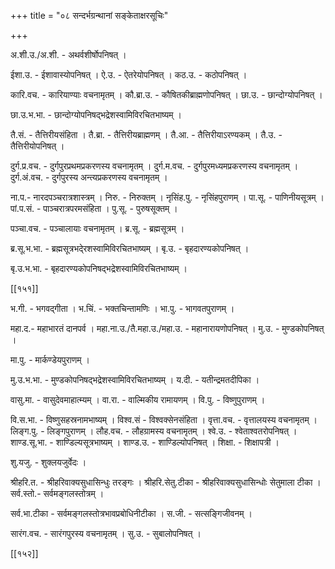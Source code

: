 +++
title = "०८ सन्दर्भग्रन्थानां सङ्केताक्षरसूचिः"

+++

अ.शी.उ./अ.शी. - अथर्वशीर्षोपनिषत् ।

ईशा.उ. - ईशावास्योपनिषत् । ऐ.उ. - ऐतरेयोपनिषत् । कठ.उ. - कठोपनिषत् ।

कारि.वच. - कारियाण्याः वचनामृतम् । कौ.ब्रा.उ. - कौषितकीब्राह्मणोपनिषत् । छा.उ. - छान्दोग्योपनिषत् ।

छा.उ.भ.भा. - छान्दोग्योपनिषद्भद्रेशस्वामिविरचितभाष्यम् ।

तै.सं. - तैत्तिरीयसंहिता । तै.ब्रा. - तैत्तिरीयब्राह्मणम् । तै.आ. - तैत्तिरीयाऽरण्यकम् । तै.उ. - तैत्तिरीयोपनिषत् ।

दुर्ग.प्र.वच. - दुर्गपुरप्रथमप्रकरणस्य वचनामृतम् । दुर्ग.म.वच. - दुर्गपुरमध्यमप्रकरणस्य वचनामृतम् । दुर्ग.अं.वच. - दुर्गपुरस्य अन्त्यप्रकरणस्य वचनामृतम् ।

ना.प.- नारदपञ्चरात्रशास्त्रम् । निरु. - निरुक्तम् । नृसिंह.पु. - नृसिंहपुराणम् । पा.सू. - पाणिनीयसूत्रम् । पां.प.सं. - पाञ्चरात्रपरमसंहिता । पु.सू. - पुरुषसूक्तम् ।

पञ्चा.वच. - पञ्चालायाः वचनामृतम् । ब्र.सू. - ब्रह्मसूत्रम् ।

ब्र.सू.भ.भा. - ब्रह्मसूत्रभदे्रशस्वामिविरचितभाष्यम् । बृ.उ. - बृहदारण्यकोपनिषत् ।

बृ.उ.भ.भा. - बृहदारण्यकोपनिषद्भद्रेशस्वामिविरचितभाष्यम् ।

[[१५१]]

भ.गी. - भगवद्गीता । भ.चिं. - भक्तचिन्तामणिः । भा.पु. - भागवतपुराणम् ।

महा.द.- महाभारतं दानपर्व । महा.ना.उ./तै.महा.उ./महा.उ. - महानारायणोपनिषत् । मु.उ. - मुण्डकोपनिषत् ।

मा.पु. - मार्कण्डेयपुराणम् ।

मु.उ.भ.भा. - मुण्डकोपनिषद्भद्रेशस्वामिविरचितभाष्यम् । य.दी. - यतीन्द्रमतदीपिका ।

वासु.मा. - वासुदेवमाहात्म्यम् । वा.रा. - वाल्मिकीय रामायणम् । वि.पु. - विष्णुपुराणम् ।

वि.स.भा. - विष्णुसहस्रनामभाष्यम् । विश्व.सं - विश्वक्सेनसंहिता । वृत्ता.वच. - वृत्तालयस्य वचनामृतम् । लिङ्ग.पु. - लिङ्गपुराणम् । लौह.वच. - लौहग्रामस्य वचनामृतम् । श्वे.उ. - श्वेताश्वतरोपनिषत् । शाण्ड.सू.भा. - शाण्डिल्यसूत्रभाष्यम् । शाण्ड.उ. - शाण्डिल्योपनिषत् । शिक्षा. - शिक्षापत्री ।

शु.यजु. - शुक्लयजुर्वेदः ।

श्रीहरि.त. - श्रीहरिवाक्यसुधासिन्धुः तरङ्गः । श्रीहरि.सेतु.टीका - श्रीहरिवाक्यसुधासिन्धोः सेतुमाला टीका । सर्व.स्तो.- सर्वमङ्गलस्तोत्रम् ।

सर्व.भा.टीका - सर्वमङ्गलस्तोत्रभावप्रबोधिनीटीका । स.जी. - सत्सङ्गिजीवनम् ।

सारंग.वच. - सारंगपुरस्य वचनामृतम् । सु.उ. - सुबालोपनिषत् ।

[[१५२]]
